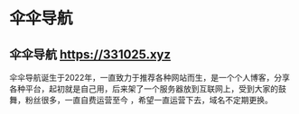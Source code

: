# 伞伞导航
## 伞伞导航 https://331025.xyz
伞伞导航诞生于2022年，一直致力于推荐各种网站而生，是一个个人博客，分享各种平台，起初就是自己用，后来架了一个服务器放到互联网上，受到大家的鼓舞，粉丝很多，一直自费运营至今
，希望一直运营下去，域名不定期更换。
